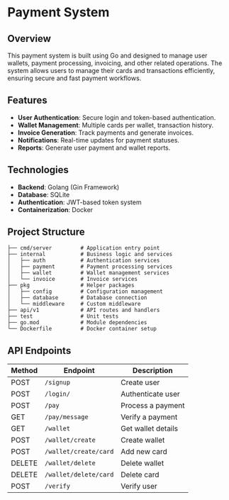 
# Payment System

## Overview
This payment system is built using Go and designed to manage user wallets, payment processing, invoicing, and other related operations. The system allows users to manage their cards and transactions efficiently, ensuring secure and fast payment workflows.

## Features
- **User Authentication**: Secure login and token-based authentication.
- **Wallet Management**: Multiple cards per wallet, transaction history.
- **Invoice Generation**: Track payments and generate invoices.
- **Notifications**: Real-time updates for payment statuses.
- **Reports**: Generate user payment and wallet reports.

## Technologies
- **Backend**: Golang (Gin Framework)
- **Database**: SQLite
- **Authentication**: JWT-based token system
- **Containerization**: Docker

## Project Structure
```plaintext
├── cmd/server         # Application entry point
├── internal           # Business logic and services
│   ├── auth           # Authentication services
│   ├── payment        # Payment processing services
│   ├── wallet         # Wallet management services
│   └── invoice        # Invoice services
├── pkg                # Helper packages
│   ├── config         # Configuration management
│   ├── database       # Database connection
│   └── middleware     # Custom middleware
├── api/v1             # API routes and handlers
├── test               # Unit tests
├── go.mod             # Module dependencies
└── Dockerfile         # Docker container setup
```

## API Endpoints

| Method | Endpoint               | Description                     |
|--------|------------------------|---------------------------------|
|POST    |`/signup `              |Create user                      |
|POST    |`/login/`               |Authenticate user                |
|POST    |`/pay`                  |Process a payment                |
|GET     |`/pay/message`          |Verify a payment                 |
|GET     |`/wallet`               |Get wallet details               |
|POST    |`/wallet/create`        |Create wallet                    |
|POST    |`/wallet/create/card`   |Add new card                     |
|DELETE  |`/wallet/delete`        |Delete wallet                    |
|DELETE  |`/wallet/delete/card`   |Delete card                      |
|POST    |`/verify`               |Verify user                      |


